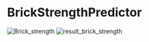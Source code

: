 # BrickStrengthPredictor
![Brick_strength](https://user-images.githubusercontent.com/60733859/93770691-25c21300-fc3a-11ea-8acb-5016a75b03a7.png)
![result_brick_strength](https://user-images.githubusercontent.com/60733859/93771157-c3b5dd80-fc3a-11ea-85ce-078cf6ccfc50.png)
